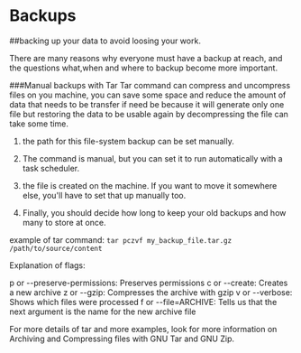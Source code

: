 # Backups
##backing up your data to avoid loosing your work.

There are many reasons why everyone must have a backup at reach, and the questions what,when and where to backup become more important.

###Manual backups with Tar
Tar command can compress and uncompress files on you machine, you can save some space and reduce the amount of data that needs to be transfer if need be because it will generate only one file but restoring the data to be usable again by decompressing the file can take some time.

1. the path for this file-system backup can be set manually.

2. The command is manual, but you can set it to run automatically with a task scheduler.

3. the file is created on the machine. If you want to move it somewhere else, you'll have to set that up manually too.

4. Finally, you should decide how long to keep your old backups and how many to store at once.

example of tar command:
`tar pczvf my_backup_file.tar.gz /path/to/source/content`

Explanation of flags:

p or --preserve-permissions: Preserves permissions
c or --create: Creates a new archive
z or --gzip: Compresses the archive with gzip
v or --verbose: Shows which files were processed
f or --file=ARCHIVE: Tells us that the next argument is the name for the new archive file

For more details of tar and more examples, look for more information on Archiving and Compressing files with GNU Tar and GNU Zip.




